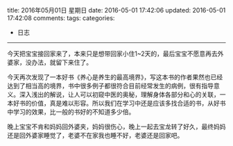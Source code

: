 title: 2016年05月01日 星期日
date: 2016-05-01 17:42:06
updated: 2016-05-01 17:42:08
comments: 
tags:
categories:
- 日志

---

今天把宝宝接回家来了，本来只是想带回家小住1~2天的，最后宝宝不愿意再去外婆家，没办法，就留下来住了。

今天再次发现了一本好书《养心是养生的最高境界》，写这本书的作者果然也已经达到了相当高的境界，书中很多例子都很符合目前经常发生的病例，很有指导意义。深入浅出的解说，让人可以初窥中医的奥秘，理解身体各部分和心的关联，一本好书的价值，真是难以形容。所以我们在学习中还是应该多找合适的书，从好书中学习的效果，比一般的书好的不知道多少倍。

晚上宝宝不肯和妈妈回外婆夹，妈妈很伤心，晚上一起去宝龙转了好久，最终妈妈还是回外婆家睡觉了，老婆不在家我也睡不好，老婆还是回家吧。
